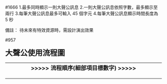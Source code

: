 #1666
1.最多同時顯示一則大聲公訊息
2.一則大聲公訊息依照字數，最多顯示至兩行
3.每筆大聲公訊息最多可輸入 45 個字元
4.每筆大聲公訊息顯示時間長度為 5 秒

備註：
待未來有特效資源時，需設計演出效果

#957

<font size="5"><b>大聲公使用流程圖</b></font>
<table>
    <tr>
        <td colspan="7"><b><font size="4"><center>>>>>> 流程順序(細部項目標數字) >>>>></font></b></td> 
   </tr>
    <tr>
        <td></td> 
        <td></td> 
        <td></td> 
        <td></td> 
   </tr>
    <tr>
        <td width=200><font color="red"></font></td> 
        <td width=200><font color="red"></font></td>
        <td width=200><font color="red"></font></td> 
        <td width=200><font color="red"></font></td> 
   </tr>
    <tr>
        <td width=200></td> 
        <td width=200><font color="red"></font></td>
        <td width=200><font color="red"></font></td> 
        <td width=200><font color="red"></font></td> 
   </tr>
</table>
<br>